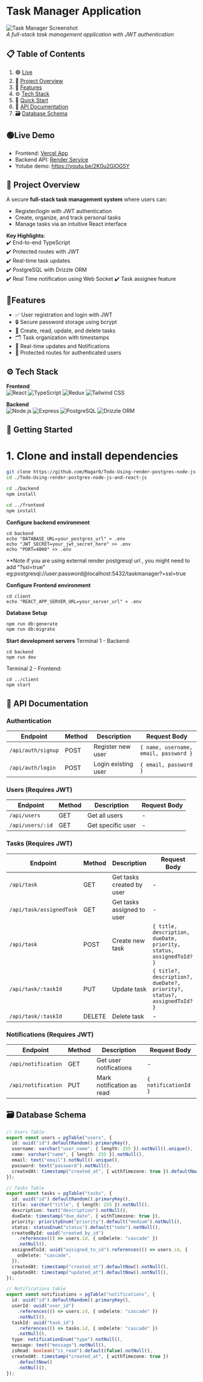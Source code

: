 # Task Manager Application

![Task Manager Screenshot](https://github.com/user-attachments/assets/2a49bc50-3f6d-4c05-9ee8-a4945b836441)  
*A full-stack task management application with JWT authentication*

## 📋 <a name="table">Table of Contents</a>

1. 🟢 [Live](#live)
2. 🤖 [Project Overview](#overview)
3. 🔋 [Features](#features)
4. ⚙️ [Tech Stack](#tech-stack)
5. 🤸 [Quick Start](#quick-start)
6. 📡 [API Documentation](#api)
6. 🗃️ [Database Schema](#schema)

##  <a name="live"> 🟢Live Demo</a>
- Frontend: [Vercel App](https://todo-using-render-postgres-node-js-and-react-js.vercel.app/)
- Backend API: [Render Service](https://todo-using-render-postgres-node-js-and.onrender.com/)
- Yotube demo: https://youtu.be/2K0u2GlOG5Y
  
## 📌  <a name="overview"> Project Overview </a>
A secure **full-stack task management system** where users can:
- Register/login with JWT authentication  
- Create, organize, and track personal tasks  
- Manage tasks via an intuitive React interface  

**Key Highlights**:  
✔️ End-to-end TypeScript  
✔️ Protected routes with JWT  
✔️ Real-time task updates  
✔️ PostgreSQL with Drizzle ORM    
✔️ Real Time notification using Web Socket
✔️ Task assignee feature

   
##  <a name="features">🔋Features </a>
- ✅ User registration and login with JWT
- 🔒 Secure password storage using bcrypt
- 📝 Create, read, update, and delete tasks
- 🗂️ Task organization with timestamps
- 🔄 Real-time updates and Notifications
- 🚀 Protected routes for authenticated users

##  <a name="tech-stack">⚙️ Tech Stack </a>
**Frontend**  
![React](https://img.shields.io/badge/React-20232A?style=for-the-badge&logo=react&logoColor=61DAFB)
![TypeScript](https://img.shields.io/badge/TypeScript-007ACC?style=for-the-badge&logo=typescript&logoColor=white)
![Redux](https://img.shields.io/badge/Redux-593D88?style=for-the-badge&logo=redux&logoColor=white)
![Tailwind CSS](https://img.shields.io/badge/Tailwind_CSS-38B2AC?style=for-the-badge&logo=tailwind-css&logoColor=white)

**Backend**  
![Node.js](https://img.shields.io/badge/Node.js-339933?style=for-the-badge&logo=nodedotjs&logoColor=white)
![Express](https://img.shields.io/badge/Express-000000?style=for-the-badge&logo=express&logoColor=white)
![PostgreSQL](https://img.shields.io/badge/PostgreSQL-316192?style=for-the-badge&logo=postgresql&logoColor=white)
![Drizzle ORM](https://img.shields.io/badge/Drizzle-ORM-blue)

##  <a name="quick-start"> 🤸 Getting Started </a>

# 1. Clone and install dependencies
```bash
git clone https://github.com/Magar0/Todo-Using-render-postgres-node-js-and-react-js.git
cd ./Todo-Using-render-postgres-node-js-and-react-js

cd ./backend
npm install

cd ../frontend
npm install
```

**Configure backend environment**
```
cd backend
echo "DATABASE_URL=your_postgres_url" > .env
echo "JWT_SECRET=your_jwt_secret_here" >> .env
echo "PORT=4000" >> .env
```
**Note if you are using external render postgresql url , you might need to add "?ssl=true" eg:postgresql://user:password@localhost:5432/taskmanager?=ssl=true

**Configure Frontend environment**
```
cd client
echo "REACT_APP_SERVER_URL=your_server_url" > .env
```

**Database Setup**
```bash
npm run db:generate
npm run db:migrate
```

**Start development servers**
 Terminal 1 - Backend:
```
cd backend
npm run dev
```
 Terminal 2 - Frontend:
 ```
cd ../client
npm start
```

##   <a name="api">📡 API Documentation </a>

### Authentication
| Endpoint       | Method | Description           | Request Body                              |
|----------------|--------|-----------------------|-------------------------------------------|
| `/api/auth/signup` | POST   | Register new user     | `{ name, username, email, password }`               |
| `/api/auth/login`  | POST   | Login existing user   | `{ email, password }`                     |


### Users (Requires JWT)
| Endpoint            | Method | Description           | Request Body                              |
|---------------------|--------|-----------------------|-------------------------------------------|
| `/api/users`        | GET    | Get all users         | -                                         |
| `/api/users/:id`    | GET    | Get specific user     | -                                         |

### Tasks (Requires JWT)
| Endpoint                     | Method | Description                     | Request Body                                      |
|------------------------------|--------|---------------------------------|---------------------------------------------------|
| `/api/task`                  | GET    | Get tasks created by user       | -                                                 |
| `/api/task/assignedTask`     | GET    | Get tasks assigned to user      | -                                                 |
| `/api/task`                  | POST   | Create new task                 | `{ title, description, dueDate, priority, status, assignedToId? }` |
| `/api/task/:taskId`          | PUT    | Update task                     | `{ title?, description?, dueDate?, priority?, status?, assignedToId? }` |
| `/api/task/:taskId`          | DELETE | Delete task                     | -                                                 |

### Notifications (Requires JWT)
| Endpoint                     | Method | Description                     | Request Body                                      |
|------------------------------|--------|---------------------------------|---------------------------------------------------|
| `/api/notification`          | GET    | Get user notifications         | -                                                 |
| `/api/notification`          | PUT    | Mark notification as read       | `{ notificationId }`

##   <a name="schema">  🗃️ Database Schema </a>
```typescript
// Users Table
export const users = pgTable("users", {
  id: uuid("id").defaultRandom().primaryKey(),
  username: varchar("user_name", { length: 255 }).notNull().unique(),
  name: varchar("name", { length: 255 }).notNull(),
  email: text("email").notNull().unique(),
  password: text("password").notNull(),
  createdAt: timestamp("created_at", { withTimezone: true }).defaultNow(),
});

// Tasks Table
export const tasks = pgTable("tasks", {
  id: uuid("id").defaultRandom().primaryKey(),
  title: varchar("title", { length: 255 }).notNull(),
  description: text("description").notNull(),
  dueDate: timestamp("due_date", { withTimezone: true }),
  priority: priorityEnum("priority").default("medium").notNull(),
  status: statusEnum("status").default("todo").notNull(),
  createdById: uuid("created_by_id")
    .references(() => users.id, { onDelete: "cascade" })
    .notNull(),
  assignedToId: uuid("assigned_to_id").references(() => users.id, {
    onDelete: "cascade",
  }),
  createdAt: timestamp("created_at").defaultNow().notNull(),
  updatedAt: timestamp("updated_at").defaultNow().notNull(),
});

// Notifications table
export const notifications = pgTable("notifications", {
  id: uuid("id").defaultRandom().primaryKey(),
  userId: uuid("user_id")
    .references(() => users.id, { onDelete: "cascade" })
    .notNull(),
  taskId: uuid("task_id")
    .references(() => tasks.id, { onDelete: "cascade" })
    .notNull(),
  type: notificationEnum("type").notNull(),
  message: text("message").notNull(),
  isRead: boolean("is_read").default(false).notNull(),
  createdAt: timestamp("created_at", { withTimezone: true })
    .defaultNow()
    .notNull(),
});
```
